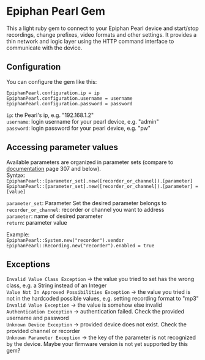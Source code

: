 # Epiphan Pearl Gem

This a light ruby gem to connect to your Epiphan Pearl device and start/stop recordings, change prefixes, video formats and other settings. 
It provides a thin network and logic layer using the HTTP command interface to communicate with the device.

## Configuration
You can configure the gem like this:  

`EpiphanPearl.configuration.ip = ip`  
`EpiphanPearl.configuration.username = username`  
`EpiphanPearl.configuration.password = password`


`ip`: the Pearl's ip, e.g. "192.168.1.2"  
`username`: login username for your pearl device, e.g. "admin"  
`password`: login password for your pearl device, e.g. "pw"  

## Accessing parameter values
Available parameters are organized in parameter sets (compare to [documentation](http://www.epiphan.com/wp-content/uploads/2014/09/Epiphan_Pearl_userguide.pdf) page 307 and below).  
Syntax:   
`EpiphanPearl::[parameter_set].new([recorder_or_channel]).[parameter]`  
`EpiphanPearl::[parameter_set].new([recorder_or_channel]).[parameter] = [value]`  
  
`parameter_set`: Parameter Set the desired parameter belongs to  
`recorder_or_channel`: recorder or channel you want to address  
`parameter`: name of desired parameter   
`return`: parameter value       
  
Example:   
`EpiphanPearl::System.new("recorder").vendor`  
`EpiphanPearl::Recording.new("recorder").enabled = true`  

## Exceptions  
`Invalid Value Class Exception`  -> the value you tried to set has the wrong class, e.g. a String instead of an Integer   
`Value Not In Approved Possibilities Exception` -> the value you tried is not in the hardcoded possible values, e.g. setting recording format to "mp3"  
`Invalid Value Exception` -> the value is somehow else invalid  
`Authentication Exception` -> authentication failed. Check the provided username and password  
`Unknown Device Exception` -> provided device does not exist. Check the provided channel or recorder  
`Unknown Parameter Exception` -> the key of the parameter is not recognized by the device. Maybe your firmware version is not yet supported by this gem?  